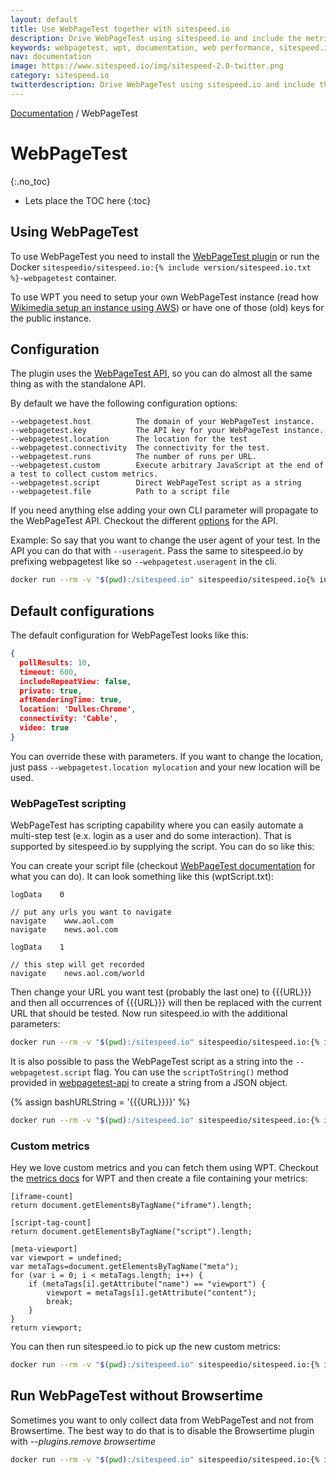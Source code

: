 ```yaml
---
layout: default
title: Use WebPageTest together with sitespeed.io
description: Drive WebPageTest using sitespeed.io and include the metrics in your sitespeed.io report.
keywords: webpagetest, wpt, documentation, web performance, sitespeed.io
nav: documentation
image: https://www.sitespeed.io/img/sitespeed-2.0-twitter.png
category: sitespeed.io
twitterdescription: Drive WebPageTest using sitespeed.io and include the metrics in your sitespeed.io report.
---
```

[Documentation]({{site.baseurl}}/documentation/sitespeed.io/) / WebPageTest

# WebPageTest
{:.no_toc}

* Lets place the TOC here
{:toc}

## Using WebPageTest
To use WebPageTest you need to install the [WebPageTest plugin](https://github.com/sitespeedio/plugin-webpagetest) or run the Docker `sitespeedio/sitespeed.io:{% include version/sitespeed.io.txt %}-webpagetest` container.

To use WPT you need to setup your own WebPageTest instance (read how [Wikimedia setup an instance using AWS](https://wikitech.wikimedia.org/wiki/WebPageTest)) or have one of those (old) keys for the public instance.

## Configuration
The plugin uses the [WebPageTest API](https://github.com/marcelduran/webpagetest-api), so you can do almost all the same thing as with the standalone API.

By default we have the following configuration options:

~~~
--webpagetest.host          The domain of your WebPageTest instance.
--webpagetest.key           The API key for your WebPageTest instance.
--webpagetest.location      The location for the test
--webpagetest.connectivity  The connectivity for the test.
--webpagetest.runs          The number of runs per URL.
--webpagetest.custom        Execute arbitrary JavaScript at the end of a test to collect custom metrics.
--webpagetest.script        Direct WebPageTest script as a string
--webpagetest.file          Path to a script file
~~~

If you need anything else adding your own CLI parameter will propagate to the WebPageTest API. Checkout the different [options](https://github.com/marcelduran/webpagetest-api#test-works-for-test-command-only) for the API.

Example: So say that you want to change the user agent of your test. In the API you can do that with <code>--useragent</code>. Pass the same to sitespeed.io by prefixing webpagetest like so <code>--webpagetest.useragent</code> in the cli.

~~~bash
docker run --rm -v "$(pwd):/sitespeed.io" sitespeedio/sitespeed.io{% include version/sitespeed.io.txt %}-webpagetest --plugins.add /webpagetest --webpagetest.host my.wpt.host.com --webpagetest.useragent "Mozilla/5.0 (Macintosh; Intel Mac OS X 10_12_0) AppleWebKit/537.36 (KHTML, like Gecko) Chrome/54.0.2840.59 Safari/537.36" https://www.sitespeed.io
~~~

## Default configurations

The default configuration for WebPageTest looks like this:

~~~json
{
  pollResults: 10,
  timeout: 600,
  includeRepeatView: false,
  private: true,
  aftRenderingTime: true,
  location: 'Dulles:Chrome',
  connectivity: 'Cable',
  video: true
}
~~~

You can override these with parameters. If you want to change the location, just pass <code>--webpagetest.location mylocation</code> and your new location will be used.

### WebPageTest scripting

WebPageTest has scripting capability where you can easily automate a multi-step test (e.x. login as a user and do some interaction). That is supported by sitespeed.io by supplying the script. You can do so like this:

You can create your script file (checkout [WebPageTest documentation](https://sites.google.com/a/webpagetest.org/docs/using-webpagetest/scripting) for what you can do). It can look something like this (wptScript.txt):

~~~shell
logData    0

// put any urls you want to navigate
navigate    www.aol.com
navigate    news.aol.com

logData    1

// this step will get recorded
navigate    news.aol.com/world
~~~

Then change your URL you want test (probably the last one) to \{\{\{URL\}\}\} and then all occurrences of \{\{\{URL\}\}\} will then be replaced with the current URL that should be tested. Now run sitespeed.io with the additional parameters:

~~~bash
docker run --rm -v "$(pwd):/sitespeed.io" sitespeedio/sitespeed.io:{% include version/sitespeed.io.txt %}-webapgetest --plugins.add /webpagetest --webpagetest.file /sitespeed.io/wptScript.txt --webpagetest.host my.wpt.host.com http://example.org
~~~

It is also possible to pass the WebPageTest script as a string into the `--webpagetest.script` flag. You can use the `scriptToString()` method provided in [webpagetest-api](https://github.com/marcelduran/webpagetest-api/#module-1) to create a string from a JSON object.

{% assign bashURLString = '{{{URL}}}}' %}

~~~bash
docker run --rm -v "$(pwd):/sitespeed.io" sitespeedio/sitespeed.io:{% include version/sitespeed.io.txt %}-webpagetest --plugins.add /webpagetest --webpagetest.script "navigate \t www.aol.com \n navigate \t {{bashURLString}}" --webpagetest.host my.wpt.host.com http://example.org
~~~

### Custom metrics

Hey we love custom metrics and you can fetch them using WPT. Checkout the [metrics docs](https://sites.google.com/a/webpagetest.org/docs/using-webpagetest/custom-metrics) for WPT and then create a file containing your metrics:

~~~shell
[iframe-count]
return document.getElementsByTagName("iframe").length;

[script-tag-count]
return document.getElementsByTagName("script").length;

[meta-viewport]
var viewport = undefined;
var metaTags=document.getElementsByTagName("meta");
for (var i = 0; i < metaTags.length; i++) {
    if (metaTags[i].getAttribute("name") == "viewport") {
        viewport = metaTags[i].getAttribute("content");
        break;
    }
}
return viewport;
~~~

You can then run sitespeed.io to pick up the new custom metrics:

~~~bash
docker run --rm -v "$(pwd):/sitespeed.io" sitespeedio/sitespeed.io:{% include version/sitespeed.io.txt %}-webpagetest --plugins.add /webpagetest --webpagetest.custom /sitespeed.io/myScriptFile.txt --webpagetest.host my.wpt.host.com https://www.sitespeed.io
~~~

## Run WebPageTest without Browsertime

Sometimes you want to only collect data from WebPageTest and not from Browsertime. The best way to do that is to disable the Browsertime plugin with *--plugins.remove browsertime*

~~~bash
docker run --rm -v "$(pwd):/sitespeed.io" sitespeedio/sitespeed.io:{% include version/sitespeed.io.txt %}-webpagetest --plugins.add /webpagetest --webpagetest.host my.wpt.host.com --plugins.remove browsertime https://www.sitespeed.io
~~~
